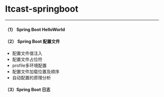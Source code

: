 # Itcast-springboot
---

#### （1） Spring Boot HelloWorld       
#### （2） Spring Boot  配置文件

   - 配置文件值注入
   - 配置文件占位符
   - profile多环境配置
   - 配置文件加载位置及顺序
   - 自动配置的原理分析
#### （3）Spring Boot 日志





